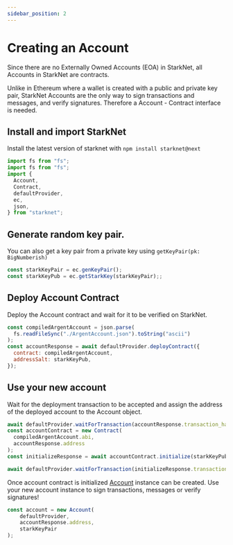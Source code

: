 ```yaml
---
sidebar_position: 2
---
```


# Creating an Account

Since there are no Externally Owned Accounts (EOA) in StarkNet, all Accounts in StarkNet are contracts.

Unlike in Ethereum where a wallet is created with a public and private key pair, StarkNet Accounts are the only way to sign transactions and messages, and verify signatures. Therefore a Account - Contract interface is needed.

## Install and import StarkNet

Install the latest version of starknet with `npm install starknet@next`

```javascript
import fs from "fs";
import fs from "fs";
import {
  Account,
  Contract,
  defaultProvider,
  ec,
  json,
} from "starknet";
```

## Generate random key pair.

You can also get a key pair from a private key using `getKeyPair(pk: BigNumberish)`

```javascript
const starkKeyPair = ec.genKeyPair();
const starkKeyPub = ec.getStarkKey(starkKeyPair);;
```

## Deploy Account Contract

Deploy the Account contract and wait for it to be verified on StarkNet.

```javascript
const compiledArgentAccount = json.parse(
  fs.readFileSync("./ArgentAccount.json").toString("ascii")
);
const accountResponse = await defaultProvider.deployContract({
  contract: compiledArgentAccount,
  addressSalt: starkKeyPub,
});
```

## Use your new account

Wait for the deployment transaction to be accepted and assign the address of the deployed account to the Account object.

```javascript
await defaultProvider.waitForTransaction(accountResponse.transaction_hash);
const accountContract = new Contract(
  compiledArgentAccount.abi,
  accountResponse.address
);
const initializeResponse = await accountContract.initialize(starkKeyPub, "0");

await defaultProvider.waitForTransaction(initializeResponse.transaction_hash);
```

Once account contract is initialized [Account](../docs/API/account.md) instance can be created. Use your new account instance to sign transactions, messages or verify signatures!

```js
const account = new Account(
    defaultProvider,
    accountResponse.address,
    starkKeyPair
);
```
